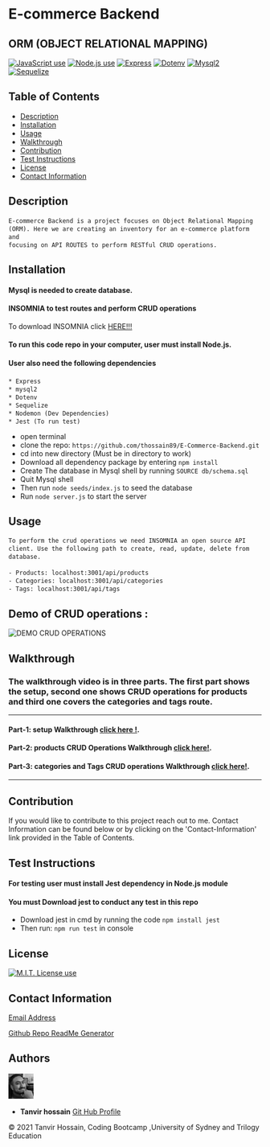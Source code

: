 # E-commerce Backend

## ORM (OBJECT RELATIONAL MAPPING)


<a href="https://img.shields.io/badge/JavaScipt-100%25-yellow"><img alt="JavaScript use" src="https://img.shields.io/badge/JavaScipt-100%25-yellow"></a> <a href="https://img.shields.io/badge/Used-Node.js-red"><img alt="Node.js use" src="https://img.shields.io/badge/Used-Node.js-red"></a> <a href="https://img.shields.io/badge/Used-Express-orange"><img alt="Express" src="https://img.shields.io/badge/Used-Express-orange"></a> <a href="https://img.shields.io/badge/Used-Dotenv-blueviolet"><img alt="Dotenv" src="https://img.shields.io/badge/Used-Dotenv-blueviolet"></a> <a href="https://img.shields.io/badge/Used-Mysql2-informational"><img alt="Mysql2" src="https://img.shields.io/badge/Used-Mysql2-informational"></a> <a href="https://img.shields.io/badge/Used-Sequelize-success"><img alt="Sequelize" src="https://img.shields.io/badge/Used-Sequelize-success"></a>

## Table of Contents

- [Description](#description)
- [Installation](#installation)
- [Usage](#usage)
- [Walkthrough](#walkthrough)
- [Contribution](#contribution)
- [Test Instructions](#test-instructions)
- [License](#license)
- [Contact Information](#contact-information)

## Description

    E-commerce Backend is a project focuses on Object Relational Mapping (ORM). Here we are creating an inventory for an e-commerce platform and
    focusing on API ROUTES to perform RESTful CRUD operations.

## Installation  

#### Mysql is needed to create database. 
#### INSOMNIA to test routes and perform CRUD operations
To download INSOMNIA click [HERE!!!](https://insomnia.rest/)
#### To run this code repo in your computer, user must install Node.js. 
#### User also need the following dependencies

    * Express
    * mysql2 
    * Dotenv 
    * Sequelize
    * Nodemon (Dev Dependencies)   
    * Jest (To run test)

- open terminal
- clone the repo: `https://github.com/thossain89/E-Commerce-Backend.git`
- cd into new directory (Must be in directory to work) 
- Download all dependency package by entering `npm install`
- Create The database in Mysql shell by running `SOURCE db/schema.sql`
- Quit Mysql shell
- Then run `node seeds/index.js` to seed the database
- Run `node server.js` to start the server


## Usage

```
To perform the crud operations we need INSOMNIA an open source API client. Use the following path to create, read, update, delete from database.

- Products: localhost:3001/api/products
- Categories: localhost:3001/api/categories
- Tags: localhost:3001/api/tags
```


## Demo of CRUD operations :

![DEMO CRUD OPERATIONS](./assets/img/demo.gif)  



## Walkthrough

### The walkthrough video is in three parts. The first part shows the setup, second one shows CRUD operations for products and third one covers the categories and tags route. 
-----------------------------------------------------------------------------------------------------------------------------------------------------
#### Part-1: setup Walkthrough [click here !](https://drive.google.com/file/d/1KlTxjYQfyxJ0skVvireVYtjF1pzKyWN5/view).

#### Part-2: products CRUD Operations Walkthrough [ click here!](https://drive.google.com/file/d/1RzhkS5vrOEcomn5Nvyz5vuUqr4_dF_gT/view).
#### Part-3: categories and Tags CRUD operations Walkthrough [click here!](https://drive.google.com/file/d/1J9hfz5iHRj6WuvL6Xin0zFxauLgVOf2n/view).

-------------------------------------------------------------------------------------------------------------------------------------------------------
## Contribution

If you would like to contribute to this project reach out to me. Contact Information can be found below or by clicking on the 'Contact-Information' link provided in the Table of Contents.

## Test Instructions
#### For testing user must install Jest dependency in Node.js module
#### You must Download jest to conduct any test in this repo  
- Download jest in cmd by running the code `npm install jest`
- Then run: `npm run test` in console


## License

<a href="https://img.shields.io/badge/License-MIT-brightgreen"><img alt="M.I.T. License use" src="https://img.shields.io/badge/License-MIT-brightgreen"></a>

## Contact Information

[Email Address](tanvirhossain2006@gmail.com)

[Github Repo ReadMe Generator](https://github.com/thossain89/Team_Profile_Generator.git)

## Authors   

<img src="./assets/img/tanvir.jpg" width="50">  


* **Tanvir hossain** [Git Hub Profile](https://github.com/thossain89)  

&copy; 2021 Tanvir Hossain, Coding Bootcamp ,University of Sydney and Trilogy Education
